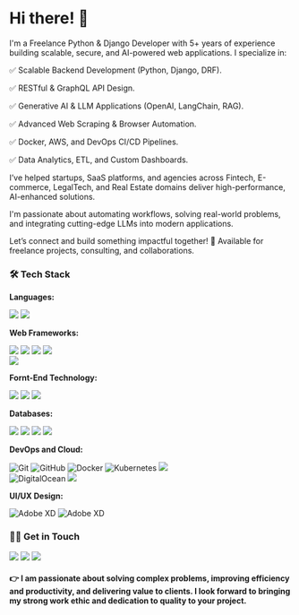 # Hi there! 👋

I'm a Freelance Python & Django Developer with 5+ years of experience building scalable, secure, and AI-powered web applications. I specialize in:

✅ Scalable Backend Development (Python, Django, DRF).

✅ RESTful & GraphQL API Design.

✅ Generative AI & LLM Applications (OpenAI, LangChain, RAG).

✅ Advanced Web Scraping & Browser Automation.

✅ Docker, AWS, and DevOps CI/CD Pipelines.

✅ Data Analytics, ETL, and Custom Dashboards.


I’ve helped startups, SaaS platforms, and agencies across Fintech, E-commerce, LegalTech, and Real Estate domains deliver high-performance, AI-enhanced solutions.

I'm passionate about automating workflows, solving real-world problems, and integrating cutting-edge LLMs into modern applications.

Let’s connect and build something impactful together!
📩 Available for freelance projects, consulting, and collaborations.

### 🛠 Tech Stack

**Languages:**
<p>
<img src="https://img.shields.io/badge/Python-3776AB?style=for-the-badge&logo=python&logoColor=white">
<img src="https://img.shields.io/badge/JavaScript-323330?style=for-the-badge&logo=javascript&logoColor=F7DF1E">
</p>

**Web Frameworks:**
<p>
<img src="https://img.shields.io/badge/Django-092E20?style=for-the-badge&logo=Django&logoColor=white">
<img src="https://img.shields.io/badge/DRF-ff1709?style=for-the-badge&logo=DRF&logoColor=white&color=ff1709&labelColor=gray">
<img src="https://img.shields.io/badge/Celery-38B2AC?style=for-the-badge&logo=Django-Celery&logoColor=white">
<img src="https://img.shields.io/badge/Bootstrap-563D7C?style=for-the-badge&logo=bootstrap&logoColor=white"><br>
<img src="https://img.shields.io/badge/Tailwind_CSS-38B2AC?style=for-the-badge&logo=tailwind-css&logoColor=white">

</p>

**Fornt-End Technology:**
<p>
<img src="https://img.shields.io/badge/jQuery-0769AD?style=for-the-badge&logo=jquery&logoColor=white">
<img src="https://img.shields.io/badge/HTML5-E34F26?style=for-the-badge&logo=html5&logoColor=white">
<img src="https://img.shields.io/badge/CSS3-1572B6?style=for-the-badge&logo=css3&logoColor=white"><br>
</p>

**Databases:**
<p>
<img src="https://img.shields.io/badge/MySQL-00000F?style=for-the-badge&logo=mysql&logoColor=white">
<img src="https://img.shields.io/badge/PostgreSQL-316192?style=for-the-badge&logo=postgresql&logoColor=white">
<img src="https://img.shields.io/badge/SQLite-07405E?style=for-the-badge&logo=sqlite&logoColor=white">
<img src="https://img.shields.io/badge/MongoDB%20%20-CC2927?style=for-the-badge&logo=MongoDB%20%20&logoColor=white">
</p>

**DevOps and Cloud:**
<p>
<img alt="Git" src="https://img.shields.io/badge/Git%20-0089D6?style=for-the-badge&logo=Git&logoColor=white"/>
<img alt="GitHub" src="https://img.shields.io/badge/GitHub%20-0089D6?style=for-the-badge&logo=GitHub&logoColor=white"/>
<img alt="Docker" src="https://img.shields.io/badge/Docker%20-0089D6?style=for-the-badge&logo=Docker&logoColor=white"/>
<img alt="Kubernetes" src="https://img.shields.io/badge/Kubernetes%20-0089D6?style=for-the-badge&logo=Kubernetes&logoColor=white"/>
<img src="https://img.shields.io/badge/AWS-4285F4?style=for-the-badge&logo=AWS&logoColor=white"><br>
<img alt="DigitalOcean" src="https://img.shields.io/badge/DigitalOcean%20-%23039BE5.svg?&style=for-the-badge&logo=Digital Ocean"/>
<img src="https://img.shields.io/badge/Heroku-430098?style=for-the-badge&logo=heroku&logoColor=white">
</p>

**UI/UX Design:**
<p>
<img alt="Adobe XD" src="https://img.shields.io/badge/adobe%20xd%20-%23FF26BE.svg?&style=for-the-badge&logo=adobe%20xd&logoColor=white"/>
<img alt="Adobe XD" src="https://img.shields.io/badge/Figma%20%20-%23FF26BE.svg?&style=for-the-badge&logo=Figma%20&logoColor=white"/>
</p>

### 🤝🏻 Get in Touch

<p>
<a href="https://www.linkedin.com/in/abdurrahimcs50/"><img src="https://img.shields.io/badge/LinkedIn-0077B5?style=for-the-badge&logo=linkedin&logoColor=white"></a>
<a href="https://dev.to/abdurrahimcs50"><img src="https://img.shields.io/badge/dev.to-0A0A0A?style=for-the-badge&logo=dev.to&logoColor=white"></a>
<a href="mailto:abdur.rahimcs50@gmail.com"><img src="https://img.shields.io/badge/Gmail-D14836?style=for-the-badge&logo=gmail&logoColor=white"></a>
</p>

#### 👉 I am passionate about solving complex problems, improving efficiency and productivity, and delivering value to clients. I look forward to bringing my strong work ethic and dedication to quality to your project.

